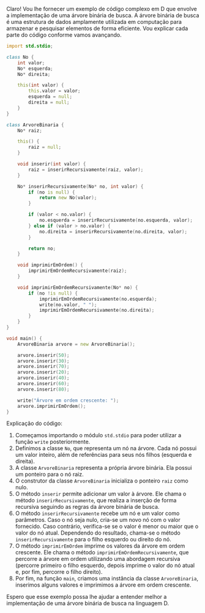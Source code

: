 Claro! Vou lhe fornecer um exemplo de código complexo em D que envolve a implementação de uma árvore binária de busca. A árvore binária de busca é uma estrutura de dados amplamente utilizada em computação para armazenar e pesquisar elementos de forma eficiente. Vou explicar cada parte do código conforme vamos avançando.

```d
import std.stdio;

class No {
    int valor;
    No* esquerda;
    No* direita;

    this(int valor) {
        this.valor = valor;
        esquerda = null;
        direita = null;
    }
}

class ArvoreBinaria {
    No* raiz;

    this() {
        raiz = null;
    }

    void inserir(int valor) {
        raiz = inserirRecursivamente(raiz, valor);
    }

    No* inserirRecursivamente(No* no, int valor) {
        if (no is null) {
            return new No(valor);
        }

        if (valor < no.valor) {
            no.esquerda = inserirRecursivamente(no.esquerda, valor);
        } else if (valor > no.valor) {
            no.direita = inserirRecursivamente(no.direita, valor);
        }

        return no;
    }

    void imprimirEmOrdem() {
        imprimirEmOrdemRecursivamente(raiz);
    }

    void imprimirEmOrdemRecursivamente(No* no) {
        if (no !is null) {
            imprimirEmOrdemRecursivamente(no.esquerda);
            write(no.valor, " ");
            imprimirEmOrdemRecursivamente(no.direita);
        }
    }
}

void main() {
    ArvoreBinaria arvore = new ArvoreBinaria();

    arvore.inserir(50);
    arvore.inserir(30);
    arvore.inserir(70);
    arvore.inserir(20);
    arvore.inserir(40);
    arvore.inserir(60);
    arvore.inserir(80);

    write("Árvore em ordem crescente: ");
    arvore.imprimirEmOrdem();
}
```

Explicação do código:
1. Começamos importando o módulo `std.stdio` para poder utilizar a função `write` posteriormente.
2. Definimos a classe `No`, que representa um nó na árvore. Cada nó possui um valor inteiro, além de referências para seus nós filhos (esquerda e direita).
3. A classe `ArvoreBinaria` representa a própria árvore binária. Ela possui um ponteiro para o nó raiz.
4. O construtor da classe `ArvoreBinaria` inicializa o ponteiro `raiz` como nulo.
5. O método `inserir` permite adicionar um valor à árvore. Ele chama o método `inserirRecursivamente`, que realiza a inserção de forma recursiva seguindo as regras da árvore binária de busca.
6. O método `inserirRecursivamente` recebe um nó e um valor como parâmetros. Caso o nó seja nulo, cria-se um novo nó com o valor fornecido. Caso contrário, verifica-se se o valor é menor ou maior que o valor do nó atual. Dependendo do resultado, chama-se o método `inserirRecursivamente` para o filho esquerdo ou direito do nó.
7. O método `imprimirEmOrdem` imprime os valores da árvore em ordem crescente. Ele chama o método `imprimirEmOrdemRecursivamente`, que percorre a árvore em ordem utilizando uma abordagem recursiva (percorre primeiro o filho esquerdo, depois imprime o valor do nó atual e, por fim, percorre o filho direito).
8. Por fim, na função `main`, criamos uma instância da classe `ArvoreBinaria`, inserimos alguns valores e imprimimos a árvore em ordem crescente.

Espero que esse exemplo possa lhe ajudar a entender melhor a implementação de uma árvore binária de busca na linguagem D.